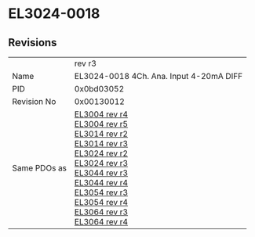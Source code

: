 # EL3024-0018

## Revisions
<table>
<tr>
<td></td>
<td>rev r3</td>
</tr>
<tr>
<td>Name</td>
<td>EL3024-0018 4Ch. Ana. Input 4-20mA DIFF</td>
</tr>
<tr>
<td>PID</td>
<td>0x0bd03052</td>
</tr>
<tr>
<td>Revision No</td>
<td>0x00130012</td>
</tr>
<tr>
<td>Same PDOs as</td>
<td><a href="EL3004.md">EL3004 rev r4</a><br/><a href="EL3004.md">EL3004 rev r5</a><br/><a href="EL3014.md">EL3014 rev r2</a><br/><a href="EL3014.md">EL3014 rev r3</a><br/><a href="EL3024.md">EL3024 rev r2</a><br/><a href="EL3024.md">EL3024 rev r3</a><br/><a href="EL3044.md">EL3044 rev r3</a><br/><a href="EL3044.md">EL3044 rev r4</a><br/><a href="EL3054.md">EL3054 rev r3</a><br/><a href="EL3054.md">EL3054 rev r4</a><br/><a href="EL3064.md">EL3064 rev r3</a><br/><a href="EL3064.md">EL3064 rev r4</a></td>
</tr>
</table>
